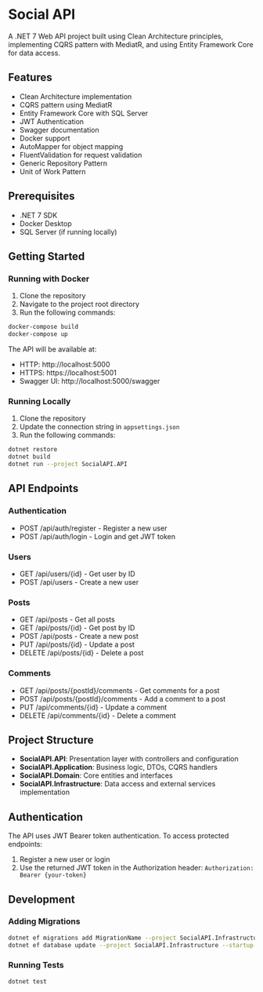 # Social API

A .NET 7 Web API project built using Clean Architecture principles, implementing CQRS pattern with MediatR, and using Entity Framework Core for data access.

## Features

- Clean Architecture implementation
- CQRS pattern using MediatR
- Entity Framework Core with SQL Server
- JWT Authentication
- Swagger documentation
- Docker support
- AutoMapper for object mapping
- FluentValidation for request validation
- Generic Repository Pattern
- Unit of Work Pattern

## Prerequisites

- .NET 7 SDK
- Docker Desktop
- SQL Server (if running locally)

## Getting Started

### Running with Docker

1. Clone the repository
2. Navigate to the project root directory
3. Run the following commands:

```bash
docker-compose build
docker-compose up
```

The API will be available at:
- HTTP: http://localhost:5000
- HTTPS: https://localhost:5001
- Swagger UI: http://localhost:5000/swagger

### Running Locally

1. Clone the repository
2. Update the connection string in `appsettings.json`
3. Run the following commands:

```bash
dotnet restore
dotnet build
dotnet run --project SocialAPI.API
```

## API Endpoints

### Authentication

- POST /api/auth/register - Register a new user
- POST /api/auth/login - Login and get JWT token

### Users

- GET /api/users/{id} - Get user by ID
- POST /api/users - Create a new user

### Posts

- GET /api/posts - Get all posts
- GET /api/posts/{id} - Get post by ID
- POST /api/posts - Create a new post
- PUT /api/posts/{id} - Update a post
- DELETE /api/posts/{id} - Delete a post

### Comments

- GET /api/posts/{postId}/comments - Get comments for a post
- POST /api/posts/{postId}/comments - Add a comment to a post
- PUT /api/comments/{id} - Update a comment
- DELETE /api/comments/{id} - Delete a comment

## Project Structure

- **SocialAPI.API**: Presentation layer with controllers and configuration
- **SocialAPI.Application**: Business logic, DTOs, CQRS handlers
- **SocialAPI.Domain**: Core entities and interfaces
- **SocialAPI.Infrastructure**: Data access and external services implementation

## Authentication

The API uses JWT Bearer token authentication. To access protected endpoints:

1. Register a new user or login
2. Use the returned JWT token in the Authorization header:
   `Authorization: Bearer {your-token}`

## Development

### Adding Migrations

```bash
dotnet ef migrations add MigrationName --project SocialAPI.Infrastructure --startup-project SocialAPI.API
dotnet ef database update --project SocialAPI.Infrastructure --startup-project SocialAPI.API
```

### Running Tests

```bash
dotnet test
``` 